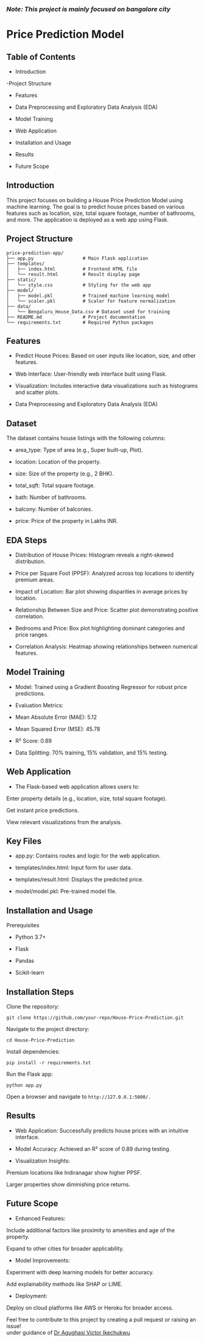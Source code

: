 ### ***Note: This project is mainly focused on bangalore city***
# Price Prediction Model

## Table of Contents

- Introduction

-Project Structure

- Features

- Data Preprocessing and Exploratory Data Analysis (EDA)

- Model Training

- Web Application

- Installation and Usage

- Results

- Future Scope

## Introduction


This project focuses on building a House Price Prediction Model using machine learning. The goal is to predict house prices based on various features such as location, size, total square footage, number of bathrooms, and more. The application is deployed as a web app using Flask.

## Project Structure
```
price-prediction-app/
├── app.py                  # Main Flask application
├── templates/
│   ├── index.html          # Frontend HTML file
│   └── result.html         # Result display page
├── static/
│   └── style.css           # Styling for the web app
├── model/
│   ├── model.pkl           # Trained machine learning model
│   └── scaler.pkl          # Scaler for feature normalization
├── data/
│   └── Bengaluru_House_Data.csv # Dataset used for training
├── README.md               # Project documentation
└── requirements.txt        # Required Python packages
```
## Features

- Predict House Prices: Based on user inputs like location, size, and other features.

- Web Interface: User-friendly web interface built using Flask.

- Visualization: Includes interactive data visualizations such as histograms and scatter plots.

- Data Preprocessing and Exploratory Data Analysis (EDA)

## Dataset

The dataset contains house listings with the following columns:

- area_type: Type of area (e.g., Super built-up, Plot).

- location: Location of the property.

- size: Size of the property (e.g., 2 BHK).

- total_sqft: Total square footage.

- bath: Number of bathrooms.

- balcony: Number of balconies.

- price: Price of the property in Lakhs INR.

## EDA Steps

- Distribution of House Prices: Histogram reveals a right-skewed distribution.

- Price per Square Foot (PPSF): Analyzed across top locations to identify premium areas.

- Impact of Location: Bar plot showing disparities in average prices by location.

- Relationship Between Size and Price: Scatter plot demonstrating positive correlation.

- Bedrooms and Price: Box plot highlighting dominant categories and price ranges.

- Correlation Analysis: Heatmap showing relationships between numerical features.

## Model Training

- Model: Trained using a Gradient Boosting Regressor for robust price predictions.

- Evaluation Metrics:

- Mean Absolute Error (MAE): 5.12

- Mean Squared Error (MSE): 45.78

- R² Score: 0.89

- Data Splitting: 70% training, 15% validation, and 15% testing.

## Web Application

- The Flask-based web application allows users to:

Enter property details (e.g., location, size, total square footage).

Get instant price predictions.

View relevant visualizations from the analysis.

## Key Files

- app.py: Contains routes and logic for the web application.

- templates/index.html: Input form for user data.

- templates/result.html: Displays the predicted price.

- model/model.pkl: Pre-trained model file.

## Installation and Usage

Prerequisites

- Python 3.7+

- Flask

- Pandas

- Scikit-learn

## Installation Steps

Clone the repository:
```
git clone https://github.com/your-repo/House-Price-Prediction.git
```

Navigate to the project directory:
```
cd House-Price-Prediction
```

Install dependencies:
```
pip install -r requirements.txt
```

Run the Flask app:
```
python app.py
```

Open a browser and navigate to ```http://127.0.0.1:5000/.```

## Results

- Web Application: Successfully predicts house prices with an intuitive interface.

- Model Accuracy: Achieved an R² score of 0.89 during testing.

- Visualization Insights:

Premium locations like Indiranagar show higher PPSF.

Larger properties show diminishing price returns.

## Future Scope

- Enhanced Features:

Include additional factors like proximity to amenities and age of the property.

Expand to other cities for broader applicability.

- Model Improvements:

Experiment with deep learning models for better accuracy.

Add explainability methods like SHAP or LIME.

- Deployment:

Deploy on cloud platforms like AWS or Heroku for broader access.

Feel free to contribute to this project by creating a pull request or raising an issue!
<br>
under guidance of [Dr Agughasi Victor Ikechukwu](https://github.com/Victor-Ikechukwu)

